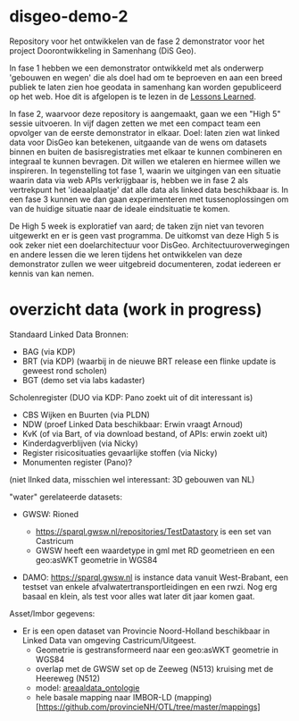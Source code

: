 # disgeo-demo-2
Repository voor het ontwikkelen van de fase 2 demonstrator voor het project Doorontwikkeling in Samenhang (DiS Geo). 

In fase 1 hebben we een demonstrator ontwikkeld met als onderwerp 'gebouwen en wegen' die als doel had om te beproeven en aan een breed publiek te laten zien hoe geodata in samenhang kan worden gepubliceerd op het web. Hoe dit is afgelopen is te lezen in de [Lessons Learned](https://docs.geostandaarden.nl/disgeo/dll/). 

In fase 2, waarvoor deze repository is aangemaakt, gaan we een "High 5" sessie uitvoeren. In vijf dagen zetten we met een compact team een opvolger van de eerste demonstrator in elkaar. Doel: laten zien wat linked data voor DisGeo kan betekenen, uitgaande van de wens om datasets binnen en buiten de basisregistraties met elkaar te kunnen combineren en integraal te kunnen bevragen. Dit willen we etaleren en hiermee willen we inspireren. In tegenstelling tot fase 1, waarin we uitgingen van een situatie waarin data via web APIs verkrijgbaar is, hebben we in fase 2 als vertrekpunt het 'ideaalplaatje' dat alle data als linked data beschikbaar is. In een fase 3 kunnen we dan gaan experimenteren met tussenoplossingen om van de huidige situatie naar de ideale eindsituatie te komen.

De High 5 week is exploratief van aard; de taken zijn niet van tevoren uitgewerkt en er is geen vast programma. De uitkomst van deze High 5 is ook zeker niet een doelarchitectuur voor DisGeo. Architectuuroverwegingen en andere lessen die we leren tijdens het ontwikkelen van deze demonstrator zullen we weer uitgebreid documenteren, zodat iedereen er kennis van kan nemen.

# overzicht data (work in progress)
Standaard Linked Data Bronnen:
* BAG (via KDP)
* BRT (via KDP) (waarbij in de nieuwe BRT release een flinke update is geweest rond scholen)
* BGT (demo set via labs kadaster)

Scholenregister (DUO via KDP: Pano zoekt uit of dit interessant is)
* CBS Wijken en Buurten (via PLDN)
* NDW (proef Linked Data beschikbaar: Erwin vraagt Arnoud)
* KvK (of via Bart, of via download bestand, of APIs: erwin zoekt uit)
* Kinderdagverblijven (via Nicky)
* Register risicosituaties gevaarlijke stoffen (via Nicky)
* Monumenten register (Pano)?

(niet lInked data, misschien wel interessant: 3D gebouwen van NL)

"water" gerelateerde datasets:
* GWSW: Rioned
  * https://sparql.gwsw.nl/repositories/TestDatastory is een set van Castricum
  * GWSW heeft een waardetype in gml met RD geometrieen en een geo:asWKT geometrie in WGS84

* DAMO: https://sparql.gwsw.nl is instance data vanuit West-Brabant, een testset van enkele afvalwatertransportleidingen en een rwzi. Nog erg basaal en klein, als test voor alles wat later dit jaar komen gaat.

Asset/Imbor gegevens:
* Er is een open dataset van Provincie Noord-Holland beschikbaar in Linked Data van omgeving Castricum/Uitgeest.
  * Geometrie is gestransformeerd naar een geo:asWKT geometrie in WGS84
  * overlap met de GWSW set op de Zeeweg (N513) kruising met de Heereweg (N512)
  * model: [areaaldata_ontologie](https://provincienh.github.io/OTL/)
  * hele basale mapping naar IMBOR-LD (mapping)[https://github.com/provincieNH/OTL/tree/master/mappings]

